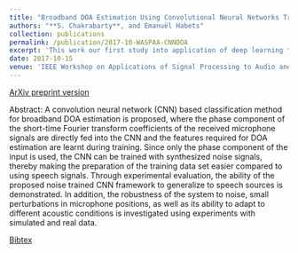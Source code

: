 ```yaml
---
title: "Broadband DOA Estimation Using Convolutional Neural Networks Trained with Noise signals"
authors: "**S. Chakrabarty**, and Emanuël Habets"
collection: publications
permalink: /publication/2017-10-WASPAA-CNNDOA
excerpt: 'This work our first study into application of deep learning to microphone array processing. With a simple representation of the multi-channel input data, that we call "Phase Map", it is shown that synthesized noise signals can be used to train a convolutional neural network for the task of source localization.'
date: 2017-10-15
venue: 'IEEE Workshop on Applications of Signal Processing to Audio and Acoustics (WASPAA), USA'
---
```


[ArXiv preprint version](https://arxiv.org/pdf/1705.00919.pdf)

Abstract: A convolution neural network (CNN) based classification method
for broadband DOA estimation is proposed, where the phase component
of the short-time Fourier transform coefficients of the received
microphone signals are directly fed into the CNN and the features
required for DOA estimation are learnt during training. Since only
the phase component of the input is used, the CNN can be trained
with synthesized noise signals, thereby making the preparation of the
training data set easier compared to using speech signals. Through
experimental evaluation, the ability of the proposed noise trained
CNN framework to generalize to speech sources is demonstrated. In
addition, the robustness of the system to noise, small perturbations
in microphone positions, as well as its ability to adapt to different
acoustic conditions is investigated using experiments with simulated
and real data.

[Bibtex](http://Soumitro-Chakrabarty.github.io/files/17_WASPAA_bib.tex)

